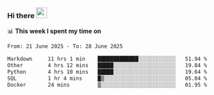 ### Hi there <a href="https://www.gautamkrishnar.com/"><img src="https://media.giphy.com/media/hvRJCLFzcasrR4ia7z/giphy.gif" width="25px"></a>

📊 **This week I spent my time on**

<!--START_SECTION:waka-->

```txt
From: 21 June 2025 - To: 28 June 2025

Markdown     11 hrs 1 min    █████████████░░░░░░░░░░░░   51.94 %
Other        4 hrs 12 mins   █████░░░░░░░░░░░░░░░░░░░░   19.84 %
Python       4 hrs 10 mins   █████░░░░░░░░░░░░░░░░░░░░   19.64 %
SQL          1 hr 4 mins     █▒░░░░░░░░░░░░░░░░░░░░░░░   05.04 %
Docker       24 mins         ▒░░░░░░░░░░░░░░░░░░░░░░░░   01.95 %
```

<!--END_SECTION:waka-->
